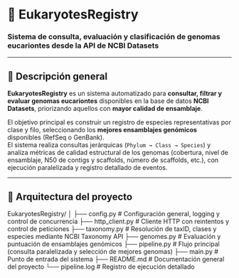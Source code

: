 # 🧬 EukaryotesRegistry  
### Sistema de consulta, evaluación y clasificación de genomas eucariontes desde la API de NCBI Datasets

---

## 📘 Descripción general

**EukaryotesRegistry** es un sistema automatizado para **consultar, filtrar y evaluar genomas eucariontes** disponibles en la base de datos **NCBI Datasets**, priorizando aquellos con **mayor calidad de ensamblaje**.

El objetivo principal es construir un registro de especies representativas por clase y filo, seleccionando los **mejores ensamblajes genómicos** disponibles (RefSeq o GenBank).  
El sistema realiza consultas jerárquicas (`Phylum → Class → Species`) y analiza métricas de calidad estructural de los genomas (cobertura, nivel de ensamblaje, N50 de contigs y scaffolds, número de scaffolds, etc.), con ejecución paralelizada y registro detallado de eventos.

---

## 🧩 Arquitectura del proyecto

EukaryotesRegistry/
│
├── config.py          # Configuración general, logging y control de concurrencia
├── http_client.py     # Cliente HTTP con reintentos y control de peticiones
├── taxonomy.py        # Resolución de taxID, clases y especies mediante NCBI Taxonomy API
├── genomes.py         # Evaluación y puntuación de ensamblajes genómicos
├── pipeline.py        # Flujo principal (consulta paralelizada y selección de mejores genomas)
├── main.py            # Punto de entrada del sistema
├── README.md          # Documentación general del proyecto
└── pipeline.log       # Registro de ejecución detallado
